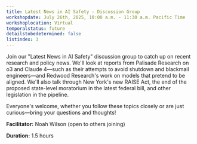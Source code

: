 ```yaml
---
title: Latest News in AI Safety - Discussion Group
workshopdate: July 26th, 2025, 10:00 a.m. - 11:30 a.m. Pacific Time
workshoplocation: Virtual
temporalstatus: future
detailstobedetermined: false
listindex: 3
---
```


Join our "Latest News in AI Safety" discussion group to catch up on recent research and policy news. We'll look at reports from Palisade Research on o3 and Claude 4—such as their attempts to avoid shutdown and blackmail engineers—and Redwood Research's work on models that pretend to be aligned. We'll also talk through New York's new RAISE Act, the end of the proposed state-level moratorium in the latest federal bill, and other legislation in the pipeline. 

Everyone's welcome, whether you follow these topics closely or are just curious—bring your questions and thoughts!

**Facilitator:** Noah Wilson (open to others joining)

**Duration:** 1.5 hours